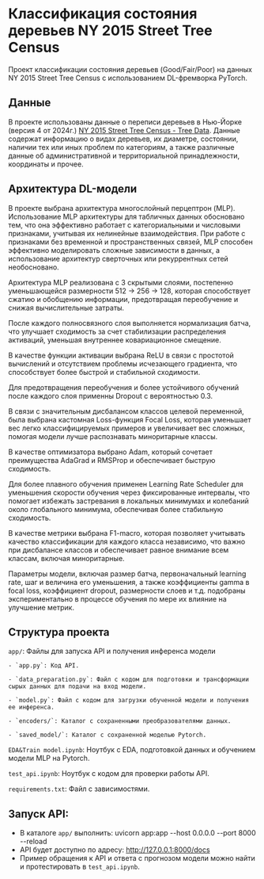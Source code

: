 # Классификация состояния деревьев NY 2015 Street Tree Census
Проект классификации состояния деревьев (Good/Fair/Poor) на данных NY 2015 Street Tree Census с использованием DL-фремворка PyTorch.

## Данные
В проекте использованы данные о переписи деревьев в Нью-Йорке (версия 4 от 2024г.) [NY 2015 Street Tree Census - Tree Data](https://www.kaggle.com/datasets/new-york-city/ny-2015-street-tree-census-tree-data/data). Данные содержат информацию о видах деревьев, их диаметре, состоянии, наличии тех или иных проблем по категориям, а также различные данные об административной и территориальной принадлежности, координаты и прочее.


## Архитектура DL-модели

В проекте выбрана архитектура многослойный перцептрон (MLP). Использование MLP архитектуры для табличных данных обосновано тем, что она эффективно работает с категориальными и числовыми признаками, учитывая их нелинейные взаимодействия. При работе с признаками без временной и пространственных связей, MLP способен эффективно моделировать сложные зависимости в данных, а использование архитектур сверточных или рекуррентных сетей необосновано.

Архитектура MLP реализована с 3 скрытыми слоями, постепенно уменьшающейся размерности 512 -> 256 -> 128, которая способствует сжатию и обобщению информации, предотвращая переобучение и снижая вычислительные затраты. 

После каждого полносвязного слоя выполняется нормализация батча, что улучшает сходимость за счет стабилизации распределения активаций, уменьшая внутреннее ковариационное смещение.

В качестве функции активации выбрана ReLU в связи с простотой вычислений и отсутствием проблемы исчезающего градиента, что способствует более быстрой и стабильной сходимости.

Для предотвращения переобучения и более устойчивого обучений после каждого слоя применны Dropout с вероятностью 0.3.

В связи с значительным дисбалансом классов целевой переменной, была выбрана кастомная Loss-функция Focal Loss, которая уменьшает вес легко классифицируемых примеров и увеличивает вес сложных, помогая модели лучше распознавать миноритарные классы.

В качестве оптимизатора выбрано Adam, который сочетает преимущества AdaGrad и RMSProp и обеспечивает быструю сходимость.

Для более плавного обучения применен Learning Rate Scheduler для уменьшения скорости обучения через фиксированные интервалы, что помогает избежать застревания в локальных минимумах и колебаний около глобального минимума, обеспечивая более стабильную сходимость.

В качестве метрики выбрана F1-macro, которая позволяет учитывать качество классификации для каждого класса независимо, что важно при дисбалансе классов и обеспечивает равное внимание всем классам, включая миноритарные.

Параметры модели, включая размер батча, первоначальный learning rate, шаг и величина его уменьшения, а также коэффициенты gamma в focal loss, коэффициент dropout, размерности слоев и т.д. подобраны экспериментально в процессе обучения по мере их влияние на улучшение метрик.

## Структура проекта

`app/`: Файлы для запуска API и получения инференса модели

    - `app.py`: Код API.
    
    - `data_preparation.py`: Файл с кодом для подготовки и трансформации сырых данных для подачи на вход модели.
    
    - `model.py`: Файл с кодом для загрузки обученной модели и получения ее инференса.
    
    - `encoders/`: Каталог с сохраненными преобразователями данных.
    
    - `saved_model/`: Каталог с сохраненной моделью Pytorch.

`EDA&Train model.ipynb`: Ноутбук с EDA, подготовкой данных и обучением модели MLP на Pytorch.

`test_api.ipynb`: Ноутбук с кодом для проверки работы API.

`requirements.txt`: Файл с зависимостями.

## Запуск API:

* В каталоге `app/` выполнить: uvicorn app:app --host 0.0.0.0 --port 8000 --reload
* API будет доступно по адресу: http://127.0.0.1:8000/docs
* Пример обращения к API и ответа с прогнозом модели можно найти и протестировать в `test_api.ipynb`.
